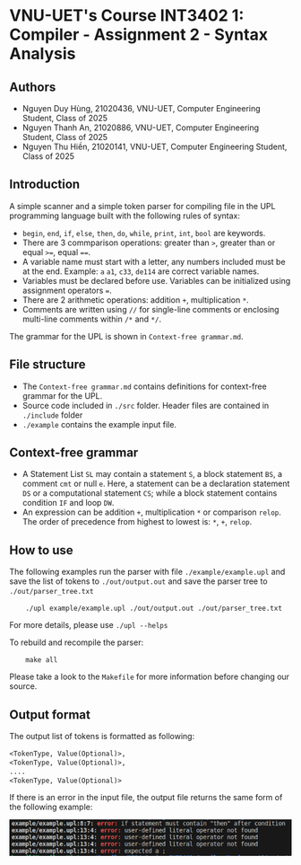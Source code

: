 # VNU-UET's Course INT3402 1: Compiler - Assignment 2 - Syntax Analysis

## Authors

- Nguyen Duy Hùng, 21020436, VNU-UET, Computer Engineering Student, Class of 2025 
- Nguyen Thanh An, 21020886, VNU-UET, Computer Engineering Student, Class of 2025
- Nguyen Thu Hiền, 21020141, VNU-UET, Computer Engineering Student, Class of 2025

## Introduction

A simple scanner and a simple token parser for compiling file in the UPL programming language built with the following rules of syntax:
- `begin`, `end`, `if`, `else`, `then`, `do`, `while`, `print`, `int`, `bool` are keywords.
- There are 3 commparison operations: greater than `>`, greater than or equal `>=`, equal `==`. 
- A variable name must start with a letter, any numbers included must be at the end. Example: `a` `a1`, `c33`, `de114` are correct variable names.
- Variables must be declared before use. Variables can be initialized using assignment operators `=`.
- There are 2 arithmetic operations: addition `+`, multiplication `*`.
- Comments are written using `//` for single-line comments or enclosing multi-line comments within `/*` and `*/`.

The grammar for the UPL is shown in `Context-free grammar.md`.

## File structure

- The `Context-free grammar.md` contains definitions for context-free grammar for the UPL.
- Source code included in `./src` folder. Header files are contained in `./include` folder
- `./example` contains the example input file.

## Context-free grammar

- A Statement List `SL` may contain a statement `S`, a block statement `BS`, a comment `cmt` or null `e`. Here, a statement can be a declaration statement `DS` or a computational statement `CS`; while a block statement contains condition `IF` and loop `DW`.
- An expression can be addition `+`, multiplication `*` or comparison `relop`. The order of precedence from highest to lowest is: `*`, `+`, `relop`.  

## How to use

The following examples run the parser with file `./example/example.upl` and save the list of tokens to `./out/output.out` and save the parser tree to `./out/parser_tree.txt`

```
    ./upl example/example.upl ./out/output.out ./out/parser_tree.txt
```
For more details, please use `./upl --helps`

To rebuild and recompile the parser:
   
```
    make all
```
Please take a look to the `Makefile` for more information before changing our source.
    
## Output format

The output list of tokens is formatted as following:
```
<TokenType, Value(Optional)>,
<TokenType, Value(Optional)>,
....
<TokenType, Value(Optional)>
```
If there is an error in the input file, the output file returns the same form of the following example: 

![Error example](./content/error_example.png)
